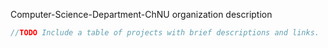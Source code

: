 Computer-Science-Department-ChNU organization description

``` Java
//TODO Include a table of projects with brief descriptions and links.
```
